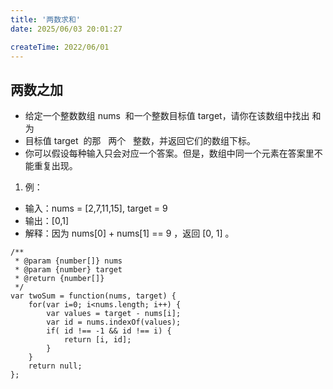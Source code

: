 ```yaml
---
title: '两数求和'
date: 2025/06/03 20:01:27

createTime: 2022/06/01
---
```

## 两数之加

- 给定一个整数数组 nums  和一个整数目标值 target，请你在该数组中找出 和为
- 目标值 target  的那   两个   整数，并返回它们的数组下标。
- 你可以假设每种输入只会对应一个答案。但是，数组中同一个元素在答案里不能重复出现。

1. 例：

- 输入：nums = [2,7,11,15], target = 9
- 输出：[0,1]
- 解释：因为 nums[0] + nums[1] == 9 ，返回 [0, 1] 。

```
/**
 * @param {number[]} nums
 * @param {number} target
 * @return {number[]}
 */
var twoSum = function(nums, target) {
    for(var i=0; i<nums.length; i++) {
        var values = target - nums[i];
        var id = nums.indexOf(values);
        if( id !== -1 && id !== i) {
            return [i, id];
        }
    }
    return null;
};
```
